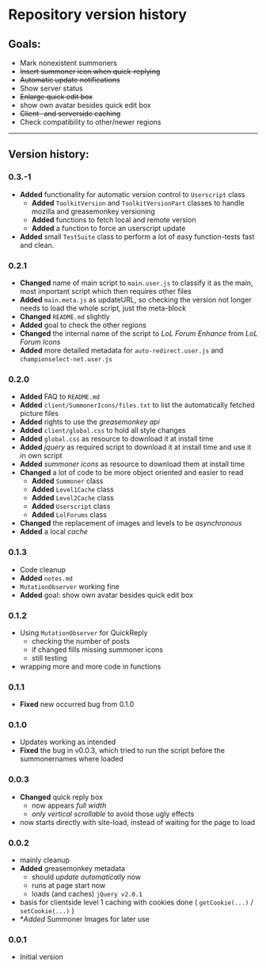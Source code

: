 # Repository version history
## Goals:
- Mark nonexistent summoners
- ~~Insert summoner icon when quick-replying~~
- ~~Automatic update notifications~~
- Show server status
- ~~Enlarge quick edit box~~
- show own avatar besides quick edit box
- ~~Client- and serverside caching~~
- Check compatibility to other/newer regions

---

## Version history:

### 0.3.-1
- **Added** functionality for automatic version control to `Userscript` class
  - **Added** `ToolkitVersion` and `ToolkitVersionPart` classes to handle mozilla and greasemonkey versioning
  - **Added** functions to fetch local and remote version
  - **Added** a function to force an userscript update
- **Added** small `TestSuite` class to perform a lot of easy function-tests fast and clean.

### 0.2.1
- **Changed** name of main script to `main.user.js` to classify it as the main, most important script which then requires other files
- **Added** `main.meta.js` as updateURL, so checking the version not longer needs to load the whole script, just the meta-block
- **Changed** `README.md` slightly
- **Added** goal to check the other regions
- **Changed** the internal name of the script to *LoL Forum Enhance* from *LoL Forum Icons*
- **Added** more detailed metadata for `auto-redirect.user.js` and `championselect-net.user.js`

### 0.2.0
- **Added** FAQ to `README.md`
- **Added** `client/SummonerIcons/files.txt` to list the automatically fetched picture files
- **Added** rights to use the *greasemonkey api*
- **Added** `client/global.css` to hold all style changes
- **Added** `global.css` as resource to download it at install time
- **Added** *jquery* as required script to download it at install time and use it in own script
- **Added** *summoner icons* as resource to download them at install time
- **Changed** a lot of code to be more object oriented and easier to read
  - **Added** `Summoner` class
  - **Added** `Level1Cache` class
  - **Added** `Level2Cache` class
  - **Added** `Userscript` class
  - **Added** `LolForums` class
- **Changed** the replacement of images and levels to be *asynchronous*
- **Added** a local *cache*

### 0.1.3
- Code cleanup
- **Added** `notes.md`
- `MutationObserver` working fine
- **Added** goal: show own avatar besides quick edit box

### 0.1.2
- Using `MutationObserver` for QuickReply
	- checking the number of posts
	- if changed fills missing summoner icons
	- still testing
- wrapping more and more code in functions

### 0.1.1
- **Fixed** new occurred bug from 0.1.0

### 0.1.0
- Updates working as intended
- **Fixed** the bug in v0.0.3, which tried to run the script before the summonernames where loaded

### 0.0.3
- **Changed** quick reply box
	- now appears *full width*
	- *only vertical scrollable* to avoid those ugly effects
- now starts directly with site-load, instead of waiting for the page to load

### 0.0.2
- mainly cleanup
- **Added** greasemonkey metadata
	- should *update automatically* now
	- runs at page start now
	- loads (and caches) `jQuery v2.0.1`
- basis for clientside level 1 caching with cookies done ( `getCookie(...)` / `setCookie(...)` )
- **Added* Summoner Images for later use

### 0.0.1
- Initial version
